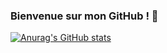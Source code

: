 ### Bienvenue sur mon GitHub ! 👋

[![Anurag's GitHub stats](https://github-readme-stats.vercel.app/api?username=PotlaETU)](https://github.com/anuraghazra/github-readme-stats)

<!--
**PotlaETU/PotlaETU** is a ✨ _special_ ✨ repository because its `README.md` (this file) appears on your GitHub profile.

Here are some ideas to get you started:

- 🔭 I’m currently working on ...
- 🌱 I’m currently learning ...
- 👯 I’m looking to collaborate on ...
- 🤔 I’m looking for help with ...
- 💬 Ask me about ...
- 📫 How to reach me: ...
- 😄 Pronouns: ...
- ⚡ Fun fact: ...
-->

